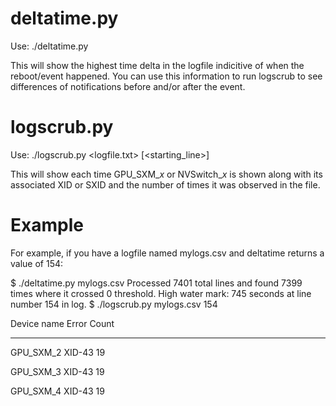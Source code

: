 # deltatime.py

Use:
./deltatime.py <logfile>

This will show the highest time delta in the logfile indicitive of when the reboot/event happened.
You can use this information to run logscrub to see differences of notifications before and/or after the event.

# logscrub.py

Use:
./logscrub.py <logfile.txt> [<starting_line>]

This will show each time GPU_SXM_<i>x</i> or NVSwitch_<i>x</i> is shown along with its associated XID or SXID and the number of times it was observed in the file.

# Example

For example, if you have a logfile named mylogs.csv and deltatime returns a value of 154:

$ ./deltatime.py mylogs.csv
Processed 7401 total lines and found 7399 times where it crossed 0 threshold.
High water mark: 745 seconds at line number 154 in log.
$ ./logscrub.py mylogs.csv 154

Device name        Error            Count

-----------------  ---------------  -----

GPU_SXM_2          XID-43           19

GPU_SXM_3          XID-43           19

GPU_SXM_4          XID-43           19

